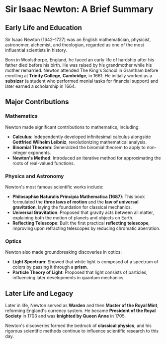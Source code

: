 # Sir Isaac Newton: A Brief Summary  

## Early Life and Education  
Sir Isaac Newton (1642–1727) was an English mathematician, physicist, astronomer, alchemist, and theologian, regarded as one of the most influential scientists in history.  

Born in Woolsthorpe, England, he faced an early life of hardship after his father died before his birth. He was raised by his grandmother while his mother remarried. Newton attended The King's School in Grantham before enrolling at **Trinity College, Cambridge**, in 1661. He initially worked as a **subsizar** (a student who performed menial tasks for financial support) and later earned a scholarship in 1664.  

## Major Contributions  

### Mathematics  
Newton made significant contributions to mathematics, including:  

- **Calculus**: Independently developed infinitesimal calculus alongside **Gottfried Wilhelm Leibniz**, revolutionizing mathematical analysis.  
- **Binomial Theorem**: Generalized the binomial theorem to apply to non-integer exponents.  
- **Newton's Method**: Introduced an iterative method for approximating the roots of real-valued functions.  

### Physics and Astronomy  
Newton's most famous scientific works include:  

- **Philosophiæ Naturalis Principia Mathematica (1687)**: This book formulated the **three laws of motion** and the **law of universal gravitation**, laying the foundation for classical mechanics.  
- **Universal Gravitation**: Proposed that gravity acts between all matter, explaining both the motion of planets and objects on Earth.  
- **Reflecting Telescope**: Built the first practical **reflecting telescope**, improving upon refracting telescopes by reducing chromatic aberration.  

### Optics  
Newton also made groundbreaking discoveries in optics:  

- **Light Spectrum**: Showed that white light is composed of a spectrum of colors by passing it through a **prism**.  
- **Particle Theory of Light**: Proposed that light consists of particles, influencing later developments in quantum mechanics.  

## Later Life and Legacy  
Later in life, Newton served as **Warden** and then **Master of the Royal Mint**, reforming England's currency system. He became **President of the Royal Society** in 1703 and was **knighted by Queen Anne** in 1705.  

Newton's discoveries formed the bedrock of **classical physics**, and his rigorous scientific methods continue to influence scientific research to this day. 